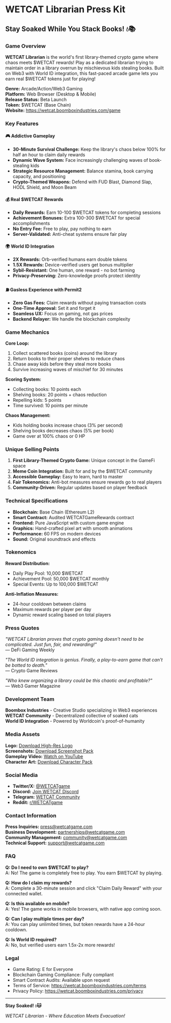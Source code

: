 # WETCAT Librarian Press Kit

## Stay Soaked While You Stack Books! 💧📚

### Game Overview

**WETCAT Librarian** is the world's first library-themed crypto game where chaos meets $WETCAT rewards! Play as a dedicated librarian trying to maintain order in a library overrun by mischievous kids stealing books. Built on Web3 with World ID integration, this fast-paced arcade game lets you earn real $WETCAT tokens just for playing!

**Genre:** Arcade/Action/Web3 Gaming  
**Platform:** Web Browser (Desktop & Mobile)  
**Release Status:** Beta Launch  
**Token:** $WETCAT (Base Chain)  
**Website:** https://wetcat.boomboxindustries.com/game

### Key Features

#### 🎮 Addictive Gameplay
- **30-Minute Survival Challenge:** Keep the library's chaos below 100% for half an hour to claim daily rewards
- **Dynamic Wave System:** Face increasingly challenging waves of book-stealing kids
- **Strategic Resource Management:** Balance stamina, book carrying capacity, and positioning
- **Crypto-Themed Weapons:** Defend with FUD Blast, Diamond Slap, HODL Shield, and Moon Beam

#### 💰 Real $WETCAT Rewards
- **Daily Rewards:** Earn 10-100 $WETCAT tokens for completing sessions
- **Achievement Bonuses:** Extra 100-300 $WETCAT for special accomplishments
- **No Entry Fee:** Free to play, pay nothing to earn
- **Server-Validated:** Anti-cheat systems ensure fair play

#### 🌍 World ID Integration
- **2X Rewards:** Orb-verified humans earn double tokens
- **1.5X Rewards:** Device-verified users get bonus multiplier
- **Sybil-Resistant:** One human, one reward - no bot farming
- **Privacy-Preserving:** Zero-knowledge proofs protect identity

#### ⛽ Gasless Experience with Permit2
- **Zero Gas Fees:** Claim rewards without paying transaction costs
- **One-Time Approval:** Set it and forget it
- **Seamless UX:** Focus on gaming, not gas prices
- **Backend Relayer:** We handle the blockchain complexity

### Game Mechanics

**Core Loop:**
1. Collect scattered books (coins) around the library
2. Return books to their proper shelves to reduce chaos
3. Chase away kids before they steal more books
4. Survive increasing waves of mischief for 30 minutes

**Scoring System:**
- Collecting books: 10 points each
- Shelving books: 20 points + chaos reduction
- Repelling kids: 5 points
- Time survived: 10 points per minute

**Chaos Management:**
- Kids holding books increase chaos (3% per second)
- Shelving books decreases chaos (5% per book)
- Game over at 100% chaos or 0 HP

### Unique Selling Points

1. **First Library-Themed Crypto Game:** Unique concept in the GameFi space
2. **Meme Coin Integration:** Built for and by the $WETCAT community
3. **Accessible Gameplay:** Easy to learn, hard to master
4. **Fair Tokenomics:** Anti-bot measures ensure rewards go to real players
5. **Community-Driven:** Regular updates based on player feedback

### Technical Specifications

- **Blockchain:** Base Chain (Ethereum L2)
- **Smart Contract:** Audited WETCATGameRewards contract
- **Frontend:** Pure JavaScript with custom game engine
- **Graphics:** Hand-crafted pixel art with smooth animations
- **Performance:** 60 FPS on modern devices
- **Sound:** Original soundtrack and effects

### Tokenomics

**Reward Distribution:**
- Daily Play Pool: 10,000 $WETCAT
- Achievement Pool: 50,000 $WETCAT monthly
- Special Events: Up to 100,000 $WETCAT

**Anti-Inflation Measures:**
- 24-hour cooldown between claims
- Maximum rewards per player per day
- Dynamic reward scaling based on total players

### Press Quotes

*"WETCAT Librarian proves that crypto gaming doesn't need to be complicated. Just fun, fair, and rewarding!"*  
— DeFi Gaming Weekly

*"The World ID integration is genius. Finally, a play-to-earn game that can't be botted to death."*  
— Crypto Game Reviews

*"Who knew organizing a library could be this chaotic and profitable?"*  
— Web3 Gamer Magazine

### Development Team

**Boombox Industries** - Creative Studio specializing in Web3 experiences  
**WETCAT Community** - Decentralized collective of soaked cats  
**World ID Integration** - Powered by Worldcoin's proof-of-humanity

### Media Assets

**Logo:** [Download High-Res Logo](https://wetcat.boomboxindustries.com/game/press/logo.zip)  
**Screenshots:** [Download Screenshot Pack](https://wetcat.boomboxindustries.com/game/press/screenshots.zip)  
**Gameplay Video:** [Watch on YouTube](https://youtube.com/wetcatgame)  
**Character Art:** [Download Character Pack](https://wetcat.boomboxindustries.com/game/press/characters.zip)

### Social Media

- **Twitter/X:** [@WETCATgame](https://twitter.com/wetcatgame)
- **Discord:** [Join WETCAT Discord](https://discord.gg/wetcat)
- **Telegram:** [WETCAT Community](https://t.me/wetcatcommunity)
- **Reddit:** [r/WETCATgame](https://reddit.com/r/wetcatgame)

### Contact Information

**Press Inquiries:** press@wetcatgame.com  
**Business Development:** partnerships@wetcatgame.com  
**Community Management:** community@wetcatgame.com  
**Technical Support:** support@wetcatgame.com

### FAQ

**Q: Do I need to own $WETCAT to play?**  
A: No! The game is completely free to play. You earn $WETCAT by playing.

**Q: How do I claim my rewards?**  
A: Complete a 30-minute session and click "Claim Daily Reward" with your connected wallet.

**Q: Is this available on mobile?**  
A: Yes! The game works in mobile browsers, with native app coming soon.

**Q: Can I play multiple times per day?**  
A: You can play unlimited times, but token rewards have a 24-hour cooldown.

**Q: Is World ID required?**  
A: No, but verified users earn 1.5x-2x more rewards!

### Legal

- Game Rating: E for Everyone
- Blockchain Gaming Compliance: Fully compliant
- Smart Contract Audits: Available upon request
- Terms of Service: https://wetcat.boomboxindustries.com/terms
- Privacy Policy: https://wetcat.boomboxindustries.com/privacy

---

**Stay Soaked! 💧🐱**

*WETCAT Librarian - Where Education Meets Evacuation!*
